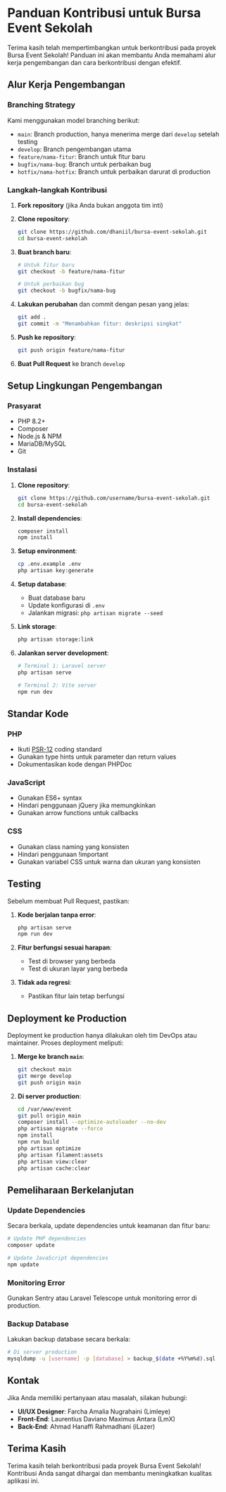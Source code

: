 # Panduan Kontribusi untuk Bursa Event Sekolah

Terima kasih telah mempertimbangkan untuk berkontribusi pada proyek Bursa Event Sekolah! Panduan ini akan membantu Anda memahami alur kerja pengembangan dan cara berkontribusi dengan efektif.

## Alur Kerja Pengembangan

### Branching Strategy

Kami menggunakan model branching berikut:

- `main`: Branch production, hanya menerima merge dari `develop` setelah testing
- `develop`: Branch pengembangan utama
- `feature/nama-fitur`: Branch untuk fitur baru
- `bugfix/nama-bug`: Branch untuk perbaikan bug
- `hotfix/nama-hotfix`: Branch untuk perbaikan darurat di production

### Langkah-langkah Kontribusi

1. **Fork repository** (jika Anda bukan anggota tim inti)
2. **Clone repository**:
   ```bash
   git clone https://github.com/dhaniil/bursa-event-sekolah.git
   cd bursa-event-sekolah
   ```

3. **Buat branch baru**:
   ```bash
   # Untuk fitur baru
   git checkout -b feature/nama-fitur
   
   # Untuk perbaikan bug
   git checkout -b bugfix/nama-bug
   ```

4. **Lakukan perubahan** dan commit dengan pesan yang jelas:
   ```bash
   git add .
   git commit -m "Menambahkan fitur: deskripsi singkat"
   ```

5. **Push ke repository**:
   ```bash
   git push origin feature/nama-fitur
   ```

6. **Buat Pull Request** ke branch `develop`

## Setup Lingkungan Pengembangan

### Prasyarat

- PHP 8.2+
- Composer
- Node.js & NPM
- MariaDB/MySQL
- Git

### Instalasi

1. **Clone repository**:
   ```bash
   git clone https://github.com/username/bursa-event-sekolah.git
   cd bursa-event-sekolah
   ```

2. **Install dependencies**:
   ```bash
   composer install
   npm install
   ```

3. **Setup environment**:
   ```bash
   cp .env.example .env
   php artisan key:generate
   ```

4. **Setup database**:
   - Buat database baru
   - Update konfigurasi di `.env`
   - Jalankan migrasi: `php artisan migrate --seed`

5. **Link storage**:
   ```bash
   php artisan storage:link
   ```

6. **Jalankan server development**:
   ```bash
   # Terminal 1: Laravel server
   php artisan serve
   
   # Terminal 2: Vite server
   npm run dev
   ```

## Standar Kode

### PHP

- Ikuti [PSR-12](https://www.php-fig.org/psr/psr-12/) coding standard
- Gunakan type hints untuk parameter dan return values
- Dokumentasikan kode dengan PHPDoc

### JavaScript

- Gunakan ES6+ syntax
- Hindari penggunaan jQuery jika memungkinkan
- Gunakan arrow functions untuk callbacks

### CSS

- Gunakan class naming yang konsisten
- Hindari penggunaan !important
- Gunakan variabel CSS untuk warna dan ukuran yang konsisten

## Testing

Sebelum membuat Pull Request, pastikan:

1. **Kode berjalan tanpa error**:
   ```bash
   php artisan serve
   npm run dev
   ```

2. **Fitur berfungsi sesuai harapan**:
   - Test di browser yang berbeda
   - Test di ukuran layar yang berbeda

3. **Tidak ada regresi**:
   - Pastikan fitur lain tetap berfungsi

## Deployment ke Production

Deployment ke production hanya dilakukan oleh tim DevOps atau maintainer. Proses deployment meliputi:

1. **Merge ke branch `main`**:
   ```bash
   git checkout main
   git merge develop
   git push origin main
   ```

2. **Di server production**:
   ```bash
   cd /var/www/event
   git pull origin main
   composer install --optimize-autoloader --no-dev
   php artisan migrate --force
   npm install
   npm run build
   php artisan optimize
   php artisan filament:assets
   php artisan view:clear
   php artisan cache:clear
   ```

## Pemeliharaan Berkelanjutan

### Update Dependencies

Secara berkala, update dependencies untuk keamanan dan fitur baru:

```bash
# Update PHP dependencies
composer update

# Update JavaScript dependencies
npm update
```

### Monitoring Error

Gunakan Sentry atau Laravel Telescope untuk monitoring error di production.

### Backup Database

Lakukan backup database secara berkala:

```bash
# Di server production
mysqldump -u [username] -p [database] > backup_$(date +%Y%m%d).sql
```

## Kontak

Jika Anda memiliki pertanyaan atau masalah, silakan hubungi:

- **UI/UX Designer**: Farcha Amalia Nugrahaini (Limleye)
- **Front-End**: Laurentius Daviano Maximus Antara (LmX)
- **Back-End**: Ahmad Hanaffi Rahmadhani (iLazer)

## Terima Kasih

Terima kasih telah berkontribusi pada proyek Bursa Event Sekolah! Kontribusi Anda sangat dihargai dan membantu meningkatkan kualitas aplikasi ini. 